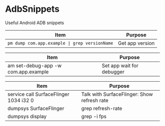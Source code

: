 # AdbSnippets
Useful Android ADB snippets

| Item | Purpose |
| --- | --- |
| `pm dump com.app.example \| grep versionName` | Get app version |


| Item | Purpose |
| --- | --- |
| am set-debug-app -w com.app.example | Set app wait for debugger |


| Item | Purpose |
| --- | --- |
| service call SurfaceFlinger 1034 i32 0 | Talk with SurfaceFlinger: Show refresh rate |
| dumpsys SurfaceFlinger | grep refresh-rate | Get display hardware refresh rate |
| dumpsys display | grep -i fps | Get display hardware refresh rate from DisplayManagerService |


